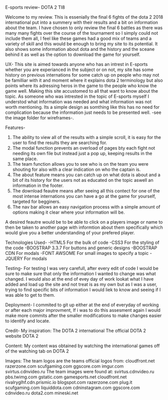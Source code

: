 E-sports review- DOTA 2 TI8

Welcome to my review. This is essenially the final 6 fights of the dota 2 2018 international put into a summery with their results 
and a bit on information about the team. I have chosen to only review the final 6 battles as there was many many fights over the 
course of the tournament so I simply could not include them all, I feel like these games had a good mix of teams and a variety of 
skill and this would be enough to bring my site to its potential. It also shows some information about dota and the history and the 
sceane behind it as well as the option to download the game for yourself.  

UX-
This site is aimed towards anyone who has an intrest in E-sports whether you are experianced in the subject or on not, my site has
some history on previous internations for some catch up on people who may not be familliar with it and moment where it explains dota 2 
terminology but also points where its adressing heros in the game to the people who know the game well. Making this site accustomed to 
all that want to know about the topic.
As someone who was intrested in the topic of E-sports myself I understod what information was needed and what information was not worth 
mentioning. Its a simple design as somthing like this has no need for complication because the information just needs to be presented well.
-see the image folder for wireframes-.

Features-
1. The ability to view all of the results with a simple scroll, it is easy for the user to find the results they are searching for. 
2. The modal function prevents an overload of pages bty each fight not needing its own file but instead just a pop up, keeping results in the same place.
3. The team function allows you to see who is on the team you were shouting for also with a clear indication on who the captain is. 
4. The about feature means you can catch up on what dota is about and a bit of its history for the users not as educated on the topic aswell an information in the footer.
5. The download feautre means after seeing all this contect for one of the most intense internations you can have a go at the game for yourself, targeted for begginers.
6. The nav bar allows an easy navigation process with a simple amount of options making it clear where your information will be.
 
A desired feautre would be to be able to click on a players image or name to then be taken to another page with informtion about them specifically which would give you a 
better understanding of your prefered player.

Technologies Used- 
-HTML5
For the bulk of code
-CSS3
For the styling of the code 
-BOOSTRAP 3.3.7
For buttons and generic designs
-BOOSTRAP CDN
For modals 
-FONT AWSOME
For small images to specify a topic 
-JQUERY
For modals 

Testing- 
For testing I was very carefull, after every edit of code I would be sure to make sure that only the information I wanted to change was what changed. I would also at the end of 
evey day of work lookat what I have added and load up the site and not treat is as my own but as I was a user, trying to find specific bits of information I would liek to know 
and seeing if I was able to get to them.

Deployment- 
I commited to git up either at the end of everyday of working or after each major improvment, If i was to do this assesment again I would make more commits after the smaller modifications 
to make changes easier to identify and locate.

Credit- 
My inspiration:
The DOTA 2 international 
The official DOTA 2 website 
DOTA 2 

Content:
My content was obtained by watching the international games off of the watching tab on DOTA 2

Images:
The team logos are the teams official logos from:
cloudfront.net
razerzone.com
scufgaming.com
ggscore.com
imgur.com
svirtus.cdnvideo.ru
The team images were found at:
svirtus.cdnvideo.ru
pbs.twimg.com
gstatic.com
gamesports.net
cloudfront.net
rivalryglhf.cdn.prismic.io
blogspot.com
razerzone.com
plug.it
scufgaming.com
liquiddota.com
cdninstagram.com
ggscore.com
cdnvideo.ru
dota2.com
mineski.net
